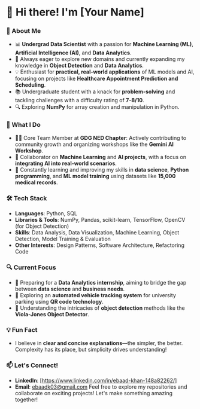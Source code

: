 # 👋 Hi there! I'm [Your Name]

### 🚀 About Me
- 📊 **Undergrad Data Scientist** with a passion for **Machine Learning (ML)**, **Artificial Intelligence (AI)**, and **Data Analytics**.
- 🧠 Always eager to explore new domains and currently expanding my knowledge in **Object Detection** and **Data Analytics**.
- 💡 Enthusiast for **practical, real-world applications** of ML models and AI, focusing on projects like **Healthcare Appointment Prediction and Scheduling**.
- 📚 Undergraduate student with a knack for **problem-solving** and tackling challenges with a difficulty rating of **7-8/10**.
- 🔍 Exploring **NumPy** for array creation and manipulation in Python.

### 💼 What I Do
- 🧑‍💻 Core Team Member at **GDG NED Chapter**: Actively contributing to community growth and organizing workshops like the **Gemini AI Workshop**.
- 🤝 Collaborator on **Machine Learning** and **AI projects**, with a focus on **integrating AI into real-world scenarios**.
- 🌱 Constantly learning and improving my skills in **data science**, **Python programming**, and **ML model training** using datasets like **15,000 medical records**.

### 🛠️ Tech Stack
- **Languages**: Python, SQL
- **Libraries & Tools**: NumPy, Pandas, scikit-learn, TensorFlow, OpenCV (for Object Detection)
- **Skills**: Data Analysis, Data Visualization, Machine Learning, Object Detection, Model Training & Evaluation
- **Other Interests**: Design Patterns, Software Architecture, Refactoring Code

### 🔍 Current Focus
- 🎯 Preparing for a **Data Analytics internship**, aiming to bridge the gap between **data science** and **business needs**.
- 🚗 Exploring an **automated vehicle tracking system** for university parking using **QR code technology**.
- 🤖 Understanding the intricacies of **object detection** methods like the **Viola-Jones Object Detector**.
  
### 💡 Fun Fact
- I believe in **clear and concise explanations**—the simpler, the better. Complexity has its place, but simplicity drives understanding!

### 📫 Let's Connect!
- **LinkedIn**: [https://www.linkedin.com/in/ebaad-khan-148a82262/]
- **Email**: [ebaadk03@gmail.com](#)
Feel free to explore my repositories and collaborate on exciting projects! Let's make something amazing together!
